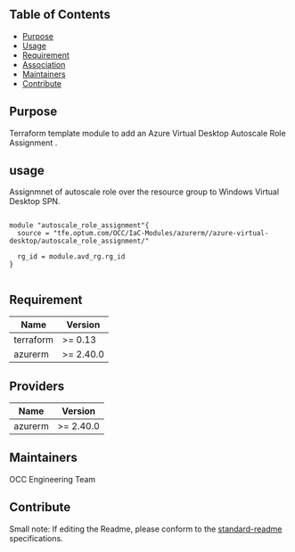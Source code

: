 ## Table of Contents

- [Purpose](#purpose)
- [Usage](#usage)
- [Requirement](#requirement)
- [Association](#association)
- [Maintainers](#maintainers)
- [Contribute](#contribute)

## Purpose 
Terraform template module to add an Azure Virtual Desktop Autoscale Role Assignment .


## usage
Assignmnet of autoscale role over the resource group to Windows Virtual Desktop SPN. 

```

module "autoscale_role_assignment"{
  source = "tfe.optum.com/OCC/IaC-Modules/azurerm//azure-virtual-desktop/autoscale_role_assignment/"

  rg_id = module.avd_rg.rg_id
}


```
## Requirement 

Name | Version
-----|--------
terraform | >= 0.13
azurerm | >= 2.40.0

## Providers

| Name | Version |
|------|---------|
azurerm | >= 2.40.0

## Maintainers
OCC Engineering Team


## Contribute
Small note: If editing the Readme, please conform to the [standard-readme](https://github.com/optum-connect/Standard-readme-protocol-OCC) specifications.

